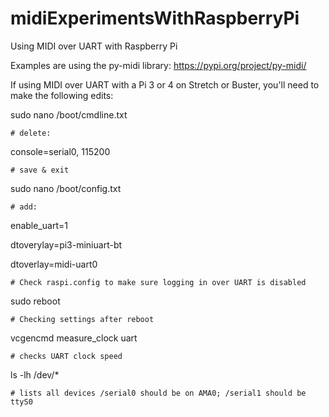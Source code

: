 # midiExperimentsWithRaspberryPi
Using MIDI over UART with Raspberry Pi

Examples are using the py-midi library: https://pypi.org/project/py-midi/

If using MIDI over UART with a Pi 3 or 4 on Stretch or Buster, you'll need to make the following edits:

sudo nano /boot/cmdline.txt

    # delete: 
  
console=serial0, 115200
  
    # save & exit

sudo nano /boot/config.txt

    # add:
    
enable_uart=1

dtoverylay=pi3-miniuart-bt

dtoverlay=midi-uart0
     
    # Check raspi.config to make sure logging in over UART is disabled

sudo reboot

    # Checking settings after reboot

vcgencmd measure_clock uart 

    # checks UART clock speed

ls -lh /dev/* 

    # lists all devices /serial0 should be on AMA0; /serial1 should be ttyS0
